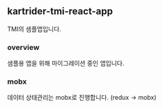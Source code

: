 

## kartrider-tmi-react-app
TMI의 샘플앱입니다.

### overview
샘플용 앱을 위해 마이그레이션 중인 앱입니다.

### mobx
데이터 상태관리는 mobx로 진행합니다. (redux -> mobx)